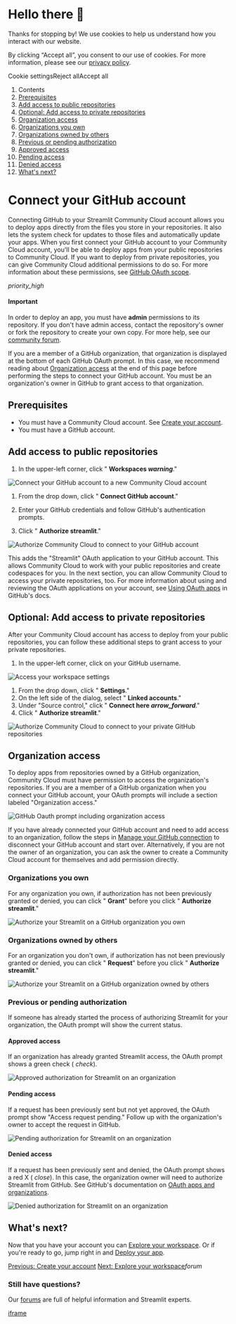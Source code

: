# Hello there 👋

Thanks for stopping by! We use cookies to help us understand how you interact with our website.

By clicking “Accept all”, you consent to our use of cookies. For more information, please see our [privacy policy](https://docs.streamlit.io/deploy/streamlit-community-cloud/get-started/www.streamlit.io/privacy-policy).

Cookie settingsReject allAccept all

01. Contents
02. [Prerequisites](https://docs.streamlit.io/deploy/streamlit-community-cloud/get-started/connect-your-github-account#prerequisites)
03. [Add access to public repositories](https://docs.streamlit.io/deploy/streamlit-community-cloud/get-started/connect-your-github-account#add-access-to-public-repositories)
04. [Optional: Add access to private repositories](https://docs.streamlit.io/deploy/streamlit-community-cloud/get-started/connect-your-github-account#optional-add-access-to-private-repositories)
05. [Organization access](https://docs.streamlit.io/deploy/streamlit-community-cloud/get-started/connect-your-github-account#organization-access)
06. [Organizations you own](https://docs.streamlit.io/deploy/streamlit-community-cloud/get-started/connect-your-github-account#organizations-you-own)
07. [Organizations owned by others](https://docs.streamlit.io/deploy/streamlit-community-cloud/get-started/connect-your-github-account#organizations-owned-by-others)
08. [Previous or pending authorization](https://docs.streamlit.io/deploy/streamlit-community-cloud/get-started/connect-your-github-account#previous-or-pending-authorization)
09. [Approved access](https://docs.streamlit.io/deploy/streamlit-community-cloud/get-started/connect-your-github-account#approved-access)
10. [Pending access](https://docs.streamlit.io/deploy/streamlit-community-cloud/get-started/connect-your-github-account#pending-access)
11. [Denied access](https://docs.streamlit.io/deploy/streamlit-community-cloud/get-started/connect-your-github-account#denied-access)
12. [What's next?](https://docs.streamlit.io/deploy/streamlit-community-cloud/get-started/connect-your-github-account#whats-next)

# Connect your GitHub account

Connecting GitHub to your Streamlit Community Cloud account allows you to deploy apps directly from the files you store in your repositories. It also lets the system check for updates to those files and automatically update your apps. When you first connect your GitHub account to your Community Cloud account, you'll be able to deploy apps from your public repositories to Community Cloud. If you want to deploy from private repositories, you can give Community Cloud additional permissions to do so. For more information about these permissions, see [GitHub OAuth scope](https://docs.streamlit.io/deploy/streamlit-community-cloud/status#github-oauth-scope).

_priority\_high_

#### Important

In order to deploy an app, you must have **admin** permissions to its repository. If you don't have admin access, contact the repository's owner or fork the repository to create your own copy. For more help, see our [community forum](https://discuss.streamlit.io/).

If you are a member of a GitHub organization, that organization is displayed at the bottom of each GitHub OAuth prompt. In this case, we recommend reading about [Organization access](https://docs.streamlit.io/deploy/streamlit-community-cloud/get-started/connect-your-github-account#organization-access) at the end of this page before performing the steps to connect your GitHub account. You must be an organization's owner in GitHub to grant access to that organization.

## Prerequisites

- You must have a Community Cloud account. See [Create your account](https://docs.streamlit.io/deploy/streamlit-community-cloud/get-started/create-your-account).
- You must have a GitHub account.

## Add access to public repositories

1. In the upper-left corner, click " **Workspaces _warning_**."

![Connect your GitHub account to a new Community Cloud account](https://docs.streamlit.io/images/streamlit-community-cloud/workspace-unconnected-setup.png)

1. From the drop down, click " **Connect GitHub account**."

2. Enter your GitHub credentials and follow GitHub's authentication prompts.

3. Click " **Authorize streamlit**."

![Authorize Community Cloud to connect to your GitHub account](https://docs.streamlit.io/images/streamlit-community-cloud/GitHub-auth1-none.png)

This adds the "Streamlit" OAuth application to your GitHub account. This allows Community Cloud to work with your public repositories and create codespaces for you. In the next section, you can allow Community Cloud to access your private repositories, too. For more information about using and reviewing the OAuth applications on your account, see [Using OAuth apps](https://docs.github.com/en/apps/oauth-apps/using-oauth-apps) in GitHub's docs.


## Optional: Add access to private repositories

After your Community Cloud account has access to deploy from your public repositories, you can follow these additional steps to grant access to your private repositories.

1. In the upper-left corner, click on your GitHub username.

![Access your workspace settings](https://docs.streamlit.io/images/streamlit-community-cloud/workspace-empty-menu.png)

1. From the drop down, click " **Settings**."
2. On the left side of the dialog, select " **Linked accounts**."
3. Under "Source control," click " **Connect here _arrow\_forward_**."
4. Click " **Authorize streamlit**."

![Authorize Community Cloud to connect to your private GitHub repositories](https://docs.streamlit.io/images/streamlit-community-cloud/GitHub-auth2-none.png)

## Organization access

To deploy apps from repositories owned by a GitHub organization, Community Cloud must have permission to access the organization's repositories. If you are a member of a GitHub organization when you connect your GitHub account, your OAuth prompts will include a section labeled "Organization access."

![GitHub Oauth prompt including organization access](https://docs.streamlit.io/images/streamlit-community-cloud/GitHub-auth1-organizations.png)

If you have already connected your GitHub account and need to add access to an organization, follow the steps in [Manage your GitHub connection](https://docs.streamlit.io/deploy/streamlit-community-cloud/manage-your-account/manage-your-github-connection) to disconnect your GitHub account and start over. Alternatively, if you are not the owner of an organization, you can ask the owner to create a Community Cloud account for themselves and add permission directly.

### Organizations you own

For any organization you own, if authorization has not been previously granted or denied, you can click " **Grant**" before you click " **Authorize streamlit**."

![Authorize your Streamlit on a GitHub organization you own](https://docs.streamlit.io/images/streamlit-community-cloud/GitHub-auth-grant-XL.png)

### Organizations owned by others

For an organization you don't own, if authorization has not been previously granted or denied, you can click " **Request**" before you click " **Authorize streamlit**."

![Authorize your Streamlit on a GitHub organization owned by others](https://docs.streamlit.io/images/streamlit-community-cloud/GitHub-auth-request-XL.png)

### Previous or pending authorization

If someone has already started the process of authorizing Streamlit for your organization, the OAuth prompt will show the current status.

#### Approved access

If an organization has already granted Streamlit access, the OAuth prompt shows a green check ( _check_).

![Approved authorization for Streamlit on an organization](https://docs.streamlit.io/images/streamlit-community-cloud/GitHub-auth-granted-XL.png)

#### Pending access

If a request has been previously sent but not yet approved, the OAuth prompt show "Access request pending." Follow up with the organization's owner to accept the request in GitHub.

![Pending authorization for Streamlit on an organization](https://docs.streamlit.io/images/streamlit-community-cloud/GitHub-auth-pending-XL.png)

#### Denied access

If a request has been previously sent and denied, the OAuth prompt shows a red X ( _close_). In this case, the organization owner will need to authorize Streamlit from GitHub. See GitHub's documentation on [OAuth apps and organizations](https://docs.github.com/en/apps/oauth-apps/using-oauth-apps/authorizing-oauth-apps#oauth-apps-and-organizations).

![Denied authorization for Streamlit on an organization](https://docs.streamlit.io/images/streamlit-community-cloud/GitHub-auth-denied-XL.png)

## What's next?

Now that you have your account you can [Explore your workspace](https://docs.streamlit.io/deploy/streamlit-community-cloud/get-started/explore-your-workspace). Or if you're ready to go, jump right in and [Deploy your app](https://docs.streamlit.io/deploy/streamlit-community-cloud/deploy-your-app).

[Previous: Create your account](https://docs.streamlit.io/deploy/streamlit-community-cloud/get-started/create-your-account) [Next: Explore your workspace](https://docs.streamlit.io/deploy/streamlit-community-cloud/get-started/explore-your-workspace)_forum_

### Still have questions?

Our [forums](https://discuss.streamlit.io/) are full of helpful information and Streamlit experts.

[iframe](https://www.google.com/recaptcha/enterprise/anchor?ar=1&k=6Lck4YwlAAAAAEIE1hR--varWp0qu9F-8-emQn2v&co=aHR0cHM6Ly9kb2NzLnN0cmVhbWxpdC5pbzo0NDM.&hl=en&v=J79K9xgfxwT6Syzx-UyWdD89&size=invisible&cb=xtu8b487ax4q)